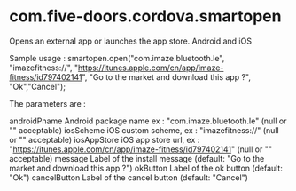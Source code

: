 com.five-doors.cordova.smartopen
========================

Opens an external app or launches the app store. Android and iOS

Sample usage :
    smartopen.open("com.imaze.bluetooth.le",
                   "imazefitness://",
                   "https://itunes.apple.com/cn/app/imaze-fitness/id797402141",
                   "Go to the market and download this app ?",
                   "Ok","Cancel");
                   
The parameters are :

androidPname Android package name ex : "com.imaze.bluetooth.le" (null or "" acceptable)
iosScheme iOS custom scheme, ex : "imazefitness://" (null or "" acceptable)
iosAppStore iOS app store url, ex : "https://itunes.apple.com/cn/app/imaze-fitness/id797402141" (null or "" acceptable)
message Label of the install message (default: "Go to the market and download this app ?")
okButton Label of the ok button (default: "Ok")
cancelButton Label of the cancel button (default: "Cancel")